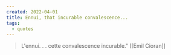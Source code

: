 ```yaml
---
created: 2022-04-01
title: Ennui, that incurable convalescence...
tags:
  - quotes
---
```


> L'ennui. . . cette convalescence incurable."  [[Emil Cioran]] 